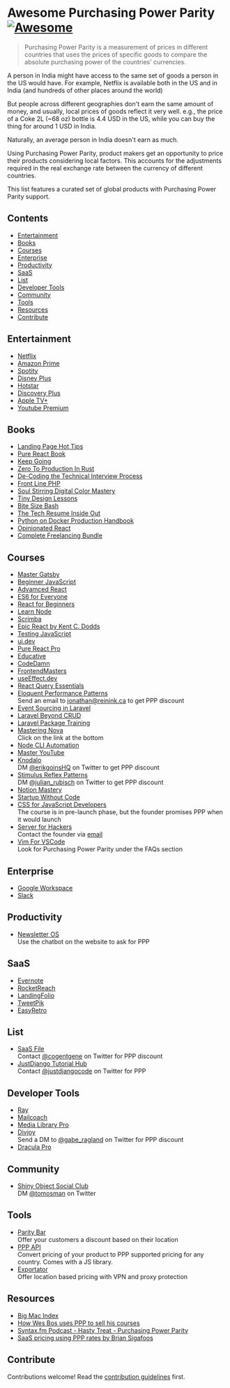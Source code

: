 # Awesome Purchasing Power Parity [![Awesome](https://awesome.re/badge.svg)](https://awesome.re)

> Purchasing Power Parity is a measurement of prices in different
> countries that uses the prices of specific goods to compare the
> absolute purchasing power of the countries' currencies.

A person in India might have access to the same set of goods a person in the US would have. For example, Netflix is available both in the US and in India (and hundreds of other places around the world)

But people across different geographies don't earn the same amount of money, and usually, local prices of goods reflect it very well. e.g., the price of a Coke 2L (~68 oz) bottle is 4.4 USD in the US, while you can buy the thing for around 1 USD in India.

Naturally, an average person in India doesn't earn as much.

Using Purchasing Power Parity, product makers get an opportunity to price their products considering local factors. This accounts for the adjustments required in the real exchange rate between the currency of different countries.

This list features a curated set of global products with Purchasing Power Parity support.

## Contents

- [Entertainment](#entertainment)
- [Books](#books)
- [Courses](#courses)
- [Enterprise](#enterprise)
- [Productivity](#productivity)
- [SaaS](#saas)
- [List](#list)
- [Developer Tools](#developer-tools)
- [Community](#community)
- [Tools](#tools)
- [Resources](#resources)
- [Contribute](#contribute)

## Entertainment

- [Netflix](https://www.netflix.com)
- [Amazon Prime](https://www.primevideo.com)
- [Spotity](https://www.spotify.com)
- [Disney Plus](https://www.disneyplus.com)
- [Hotstar](https://www.hotstar.com)
- [Discovery Plus](https://www.discoveryplus.com)
- [Apple TV+](https://tv.apple.com)
- [Youtube Premium](https://www.youtube.com/premium)

## Books

- [Landing Page Hot Tips](https://onepagelove.com/100-tips)
- [Pure React Book](https://www.purereact.com)
- [Keep Going](https://mtrostyle.gumroad.com/l/keepgoing)
- [Zero To Production In Rust](https://www.zero2prod.com)
- [De-Coding the Technical Interview Process](https://technicalinterviews.dev)
- [Front Line PHP](https://front-line-php.com)
- [Soul Stirring Digital Color Mastery](https://flurly.com/p/soul-stirring-colors)
- [Tiny Design Lessons](https://tinydesignlessons.com)
- [Bite Size Bash](https://wizardzines.com/zines/bite-size-bash)
- [The Tech Resume Inside Out](https://thetechresume.com)
- [Python on Docker Production Handbook](https://pythonspeed.com/products/productionhandbook)
- [Opinionated React](https://opinionatedreact.com)
- [Complete Freelancing Bundle](https://studywebdevelopment.com/freelancing.html)
  
## Courses

- [Master Gatsby](https://mastergatsby.com)
- [Beginner JavaScript](https://beginnerjavaScript.com)
- [Advamced React](https://advancedreact.com)
- [ES6 for Everyone](https://es6.io)
- [React for Beginners](https://reactforbeginners.com)
- [Learn Node](https://learnnode.com)
- [Scrimba](https://www.scrimba.com)
- [Epic React by Kent C. Dodds](https://epicreact.dev)
- [Testing JavaScript](https://testingjavascript.com)
- [ui.dev](https://ui.dev)
- [Pure React Pro](https://www.purereact.com)
- [Educative](https://educative.io)
- [CodeDamn](https://codedamn.com)
- [FrontendMasters](https://frontendmasters.com)
- [useEffect.dev](https://useeffect.dev)
- [React Query Essentials](https://learn.tanstack.com/p/react-query-essentials)
- [Eloquent Performance Patterns](https://eloquent-course.reinink.ca) \
  Send an email to jonathan@reinink.ca to get PPP discount
- [Event Sourcing in Laravel](https://event-sourcing-laravel.com)
- [Laravel Beyond CRUD](https://laravel-beyond-crud.com)
- [Laravel Package Training](https://laravelpackage.training)
- [Mastering Nova](https://masteringnova.com) \
  Click on the link at the bottom
- [Node CLI Automation](https://nodecli.com)
- [Master YouTube](https://slowgrowth.com/master-youtube)
- [Knodalo](https://www.knodalo.com) \
  DM [@erikgoinsHQ](https://www.twitter.com/erikgoinsHQ) on Twitter to get PPP discount
- [Stimulus Reflex Patterns](https://www.stimulusreflexpatterns.com) \
  DM [@julian_rubisch](https://www.twitter.com/julian_rubisch) on Twitter to get PPP discount
- [Notion Mastery](https://notionmastery.com)
- [Startup Without Code](https://startupwithoutcode.app)
- [CSS for JavaScript Developers](https://css-for-js.dev) \
  The course is in pre-launch phase, but the founder promises PPP when it would launch
- [Server for Hackers](serversforhackers.com) \
  Contact the founder via [email](https://mobile.twitter.com/fideloper/status/1333458640255193091)
- [Vim For VSCode](https://vimforvscode.com) \
  Look for Purchasing Power Parity under the FAQs section

## Enterprise

- [Google Workspace](https://workspace.google.com)
- [Slack](https://www.slack.com)

## Productivity

- [Newsletter OS](https://newsletteros.com) \
  Use the chatbot on the website to ask for PPP

## SaaS

- [Evernote](https://evernote.com)
- [RocketReach](https://www.rocketreach.co)
- [LandingFolio](https://landingfolio.com)
- [TweetPik](https://tweetpik.com)
- [EasyRetro](https://easyretro.io)

## List

- [SaaS File](https://www.swipe.page) \
  Contact [@cogentgene](https://www.twitter.com/cogentgene) on Twitter for PPP discount
- [JustDjango Tutorial Hub](https://justdjango.com/tutorial-hub) \
  Contact [@justdjangocode](https://twitter.com/justdjangocode/status/1331466567381639170) on Twitter for PPP

## Developer Tools

- [Ray](https://myray.app)
- [Mailcoach](https://mailcoach.app)
- [Media Library Pro](https://medialibrary.pro)
- [Divjoy](https://divjoy.com) \
  Send a DM to [@gabe_ragland](https://www.twitter.com/gabe_ragland) on Twitter for PPP discount
- [Dracula Pro](https://draculatheme.com/pro)
  
## Community

- [Shiny Object Social Club](https://shinyobjectsocial.com) \
  DM [@tomosman](https://www.twitter.com/tomosman) on Twitter

## Tools

- [Parity Bar](https://paritybar.com) \
  Offer your customers a discount based on their location
- [PPP API](https://purchasing-power-parity.com) \
  Convert pricing of your product to PPP supported pricing for any country. Comes with a JS library.
- [Exportator](https://www.exportator.com) \
  Offer location based pricing with VPN and proxy protection

## Resources

- [Big Mac Index](https://www.economist.com/big-mac-index)
- [How Wes Bos uses PPP to sell his courses](https://wesbos.com/parity-purchasing-power)
- [Syntax.fm Podcast - Hasty Treat - Purchasing Power Parity](https://syntax.fm/show/233/hasty-treat-purchasing-power-parity)
- [SaaS pricing using PPP rates by Brian Sigafoos](https://briansigafoos.com/saas-pricing-using-ppp-rates/)

## Contribute

Contributions welcome! Read the [contribution guidelines](contributing.md) first.
